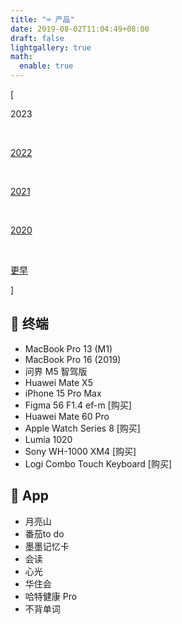 ```yaml
---
title: "⌨️ 产品"
date: 2019-08-02T11:04:49+08:00
draft: false
lightgallery: true
math:
  enable: true
---
```


<div class="nav-tab">
  <p class="bord">[</p>
  <p class="now">2023</p>&nbsp;
  <a href="../goods-2022"><p class="not">2022</p></a>&nbsp;
  <a href="../goods-2021"><p class="not">2021</p></a>&nbsp;
  <a href="../goods-2020"><p class="not">2020</p></a>&nbsp;
  <a href="../goods-earler"><p class="not">更早</p></a>
  <p class="bord">]</p>
</div>

<h2>🔖 终端</h2>

- MacBook Pro 13 (M1)
- MacBook Pro 16 (2019)
- 问界 M5 智驾版
- Huawei Mate X5
- iPhone 15 Pro Max
- Figma 56 F1.4 ef-m [购买]
- Huawei Mate 60 Pro
- Apple Watch Series 8 [购买]
- Lumia 1020
- Sony WH-1000 XM4 [购买]
- Logi Combo Touch Keyboard [购买]

<h2>🔖 App</h2>

- 月亮山
- 番茄to do
- 墨墨记忆卡
- 会读
- 心光
- 华住会
- 哈特健康 Pro
- 不背单词